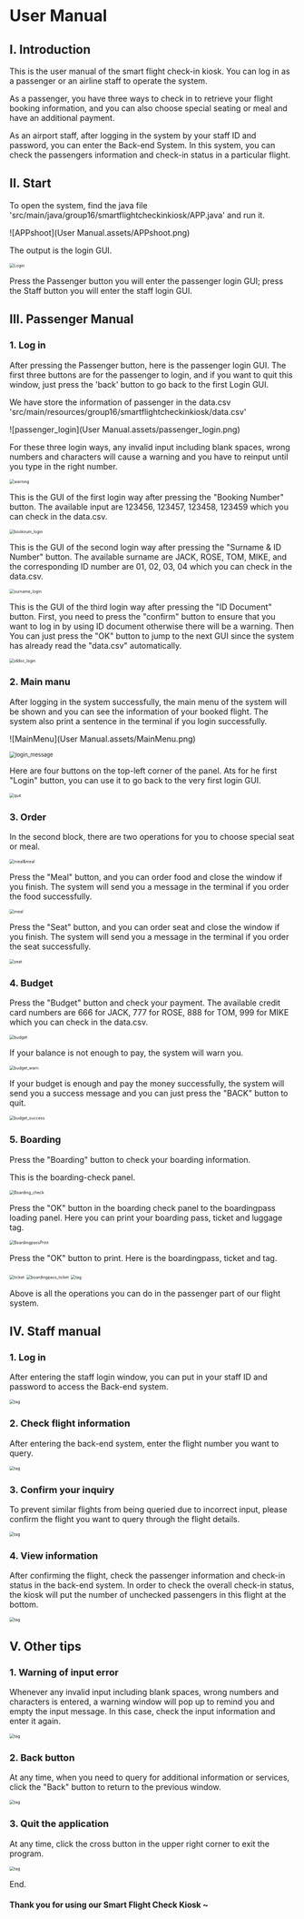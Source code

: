 # User Manual

## I. Introduction

This is the user manual of the smart flight check-in kiosk. You can log in as a passenger or an airline staff to operate the system. 

As a passenger, you have three ways to check in to retrieve your flight booking information, and you can also choose special seating or meal and have an additional payment. 

As an airport staff, after logging in the system by your staff ID and password, you can enter the Back-end System. In this system, you can check the passengers information and check-in status in a particular flight.

## II. Start

To open the system, find the java file 'src/main/java/group16/smartflightcheckinkiosk/APP.java' and run it.

![APPshoot](User Manual.assets/APPshoot.png)

The output is the login GUI.

<img src="User Manual.assets/Login.png" alt="Login" style="zoom:50%;" />

Press the Passenger button you will enter the passenger login GUI; press the Staff button you will enter the staff login GUI.

## III. Passenger Manual

### 1. Log in

After pressing the Passenger button, here is the passenger login GUI. The first three buttons are for the passenger to login, and if you want to quit this window, just press the 'back' button to go back to the first Login GUI.

We have store the information of passenger in the data.csv 'src/main/resources/group16/smartflightcheckinkiosk/data.csv'

![passenger_login](User Manual.assets/passenger_login.png)

For these three login ways, any invalid input including blank spaces, wrong numbers and characters will cause a warning and you have to reinput until you type in the right number.

<img src="User Manual.assets/warning.png" alt="warning" style="zoom:50%;" />

This is the GUI of the first login way after pressing the "Booking Number" button. The available input are 123456, 123457, 123458, 123459 which you can check in the data.csv. 

<img src="User Manual.assets/booknum_login.png" alt="booknum_login" style="zoom:50%;" />

This is the GUI of the second login way after pressing the "Surname & ID Number" button. The available surname are JACK, ROSE, TOM, MIKE, and the corresponding ID number are 01, 02, 03, 04 which you can check in the data.csv. 

<img src="User Manual.assets/surname_login.png" alt="surname_login" style="zoom:50%;" />

This is the GUI of the third login way after pressing the "ID Document" button. First, you need to press the "confirm" button to ensure that you want to log in by using ID document otherwise there will be a warning. Then You can just press the "OK" button to jump to the next GUI since the system has already read the "data.csv" automatically.

<img src="User Manual.assets/iddoc_login.png" alt="iddoc_login" style="zoom:50%;" />

### 2. Main manu

After logging in the system successfully, the main menu of the system will be shown and you can see the information of your booked flight. The system also print a sentence in the terminal if you login successfully.

![MainMenu](User Manual.assets/MainMenu.png)

<img src="User Manual.assets/login_message.png" alt="login_message" style="zoom: 67%;" />

Here are four buttons on the top-left corner of the panel. Ats for he first "Login" button, you can use it to go back to the very first login GUI.

<img src="User Manual.assets/quit.png" alt="quit" style="zoom:50%;" />

### 3. Order

In the second block, there are two operations for you to choose special seat or meal.

<img src="User Manual.assets/meal&meal.png" alt="meal&meal" style="zoom:50%;" />

Press the "Meal" button, and you can order food and close the window if you finish. The system will send you a message in the terminal if you order the food successfully.

<img src="User Manual.assets/meal.png" alt="meal" style="zoom:50%;" />

Press the "Seat" button, and you can order seat and close the window if you finish. The system will send you a message in the terminal if you order the seat successfully.

<img src="User Manual.assets/seat.png" alt="seat" style="zoom:50%;" />

### 4. Budget

Press the "Budget" button and check your payment. The available credit card numbers are 666 for JACK, 777 for ROSE, 888 for TOM, 999 for MIKE which you can check in the data.csv. 

<img src="User Manual.assets/budget.png" alt="budget" style="zoom:50%;" />

If your balance is not enough to pay, the system will warn you.

<img src="User Manual.assets/budget_warn.png" alt="budget_warn" style="zoom:50%;" />

If your budget is enough and pay the money successfully, the system will send you a success message and you can just press the "BACK" button to quit.

<img src="User Manual.assets/budget_success.png" alt="budget_success" style="zoom:50%;" />

### 5. Boarding

Press the "Boarding" button to check your boarding information.

This is the boarding-check panel.

<img src="User Manual.assets/Boarding_check.png" alt="Boarding_check" style="zoom:50%;" />

Press the "OK" button in the boarding check panel to the boardingpass loading panel. Here you can print your boarding pass, ticket and luggage tag. 

<img src="User Manual.assets/BoardingpassPrint.png" alt="BoardingpassPrint" style="zoom:50%;" />

Press the "OK" button to print. Here is the boardingpass, ticket and tag.

<img src="User Manual.assets/ticket.png" alt="ticket" style="zoom:50%;" />

<img src="User Manual.assets/boardingpass_ticket.png" alt="boardingpass_ticket" style="zoom:50%;" />

<img src="User Manual.assets/tag.png" alt="tag" style="zoom:50%;" />

Above is all the operations you can do in the passenger part of our flight system.



## Ⅳ. Staff manual

### 1. Log in

After entering the staff login window, you can put in your staff ID and password to access the Back-end system.

<img src="User Manual.assets/stafflogin.png" alt="tag" style="zoom:50%;" />

### 2. Check flight information

After entering the back-end system, enter the flight number you want to query.

<img src="User Manual.assets/EnterFlight.png" alt="tag" style="zoom:50%;" />

### 3. Confirm your inquiry

To prevent similar flights from being queried due to incorrect input, please confirm the flight you want to query through the flight details.

<img src="User Manual.assets/Checkflight.png" alt="tag" style="zoom:50%;" />

### 4. View information

After confirming the flight, check the passenger information and check-in status in the back-end  system. In order to check the overall check-in status, the kiosk will put the number of unchecked passengers in this flight at the bottom.



<img src="User Manual.assets/flightlist.png" alt="tag" style="zoom:50%;" />



## Ⅴ. Other tips

### 1. Warning of input error

Whenever any invalid input including blank spaces, wrong numbers and characters is entered, a warning window will pop up to remind you and empty the input message. In this case, check the input information and enter it again.



<img src="User Manual.assets/wronginput.png" alt="tag" style="zoom:50%;" />

### 2. Back button

At any time, when you need to query for additional information or services, click the "Back" button to return to the previous window.

<img src="User Manual.assets/Backbutton.png" alt="tag" style="zoom:50%;" />

### 3. Quit the application

At any time, click the cross button in the upper right corner to exit the program.

<img src="User Manual.assets/quitapp.png" alt="tag" style="zoom:50%;" />

End.

#### Thank you for using our Smart Flight Check Kiosk ~
